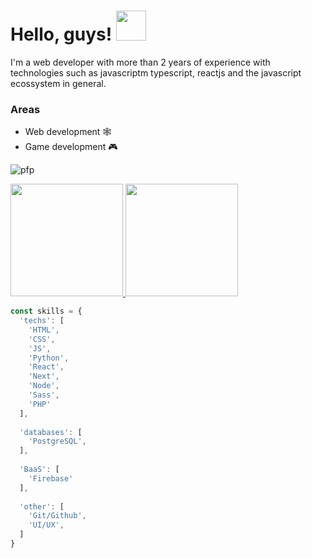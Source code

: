# Hello, guys! <img src="https://raw.githubusercontent.com/kaueMarques/kaueMarques/master/hi.gif" width="48px">
 
I'm a web developer with more than 2 years of experience with technologies such as javascriptm typescript, reactjs and the javascript ecossystem in general.

### Areas

- Web development 🕸️
- Game development 🎮

![pfp](https://avatars.githubusercontent.com/u/73297053?v=4)

<div>
  <a href="https://github.com/arthurdeveloper">
  <img height="180em" src="https://github-readme-stats.vercel.app/api?username=arthurdeveloper&show_icons=true&theme=tokyonight&include_all_commits=true&count_private=true"/>
  <img height="180em" src="https://github-readme-stats.vercel.app/api/top-langs/?username=arthurdeveloper&layout=compact&langs_count=7&theme=tokyonight"/>
</div>

```js
const skills = {
  'techs': [
    'HTML',
    'CSS',
    'JS',
    'Python',
    'React',
    'Next',
    'Node',
    'Sass',
    'PHP'
  ],
  
  'databases': [
    'PostgreSQL',
  ],
  
  'BaaS': [
    'Firebase'
  ],
  
  'other': [
    'Git/Github',
    'UI/UX',
  ]
}
```
